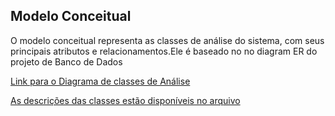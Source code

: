 ## Modelo Conceitual
O modelo conceitual representa as classes de análise do sistema, com seus principais
atributos e relacionamentos.Ele é baseado no no diagram ER do projeto de Banco de Dados

[Link para o Diagrama de classes de Análise](diagramaClasse.png)

[As descrições das classes estão disponíveis no arquivo](Detalhe_modelo.md)

